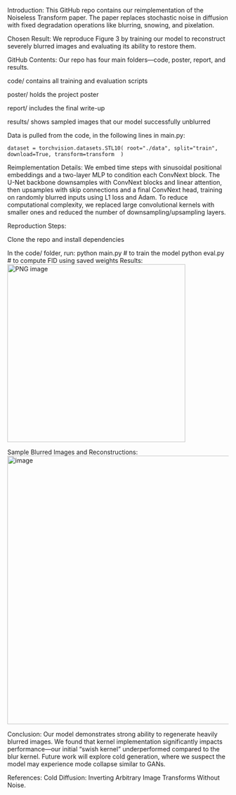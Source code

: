 Introduction:
This GitHub repo contains our reimplementation of the Noiseless Transform paper. The paper replaces stochastic noise in diffusion with fixed degradation operations like blurring, snowing, and pixelation.

Chosen Result:
We reproduce Figure 3 by training our model to reconstruct severely blurred images and evaluating its ability to restore them.

GitHub Contents:
Our repo has four main folders—code, poster, report, and results.

code/ contains all training and evaluation scripts

poster/ holds the project poster

report/ includes the final write-up

results/ shows sampled images that our model successfully unblurred

Data is pulled from the code, in the following lines in main.py:

`
dataset = torchvision.datasets.STL10(
    root="./data",
    split="train",
    download=True,
    transform=transform 
)
`

Reimplementation Details:
We embed time steps with sinusoidal positional embeddings and a two-layer MLP to condition each ConvNext block. The U-Net backbone downsamples with ConvNext blocks and linear attention, then upsamples with skip connections and a final ConvNext head, training on randomly blurred inputs using L1 loss and Adam. To reduce computational complexity, we replaced large convolutional kernels with smaller ones and reduced the number of downsampling/upsampling layers.

Reproduction Steps:

Clone the repo and install dependencies

In the code/ folder, run:
python main.py        # to train the model
python eval.py        # to compute FID using saved weights
Results:
<img width="405" alt="PNG image" src="https://github.com/user-attachments/assets/44a469f6-cbfc-4920-ab9c-5cde216f39be" />

Sample Blurred Images and Reconstructions:
<img width="611" alt="image" src="https://github.com/user-attachments/assets/0a3ca765-dc1a-452e-8436-ecc434a7a625" />

Conclusion:
Our model demonstrates strong ability to regenerate heavily blurred images. We found that kernel implementation significantly impacts performance—our initial “swish kernel” underperformed compared to the blur kernel. Future work will explore cold generation, where we suspect the model may experience mode collapse similar to GANs.

References:
Cold Diffusion: Inverting Arbitrary Image Transforms Without Noise.

